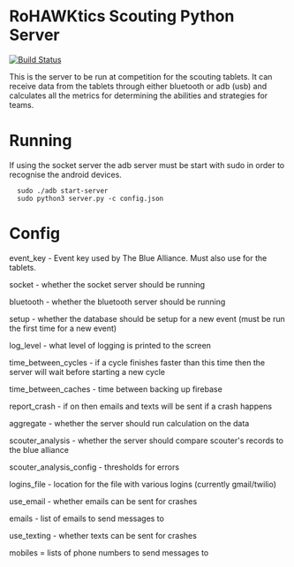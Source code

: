 # RoHAWKtics Scouting Python Server

[![Build Status](https://travis-ci.org/HVA-FRC-3824/RoHAWKticsScoutingPythonServer.svg?branch=master)](https://travis-ci.org/HVA-FRC-3824/RoHAWKticsScoutingPythonServer)

This is the server to be run at competition for the scouting tablets. It can receive data from the tablets through either bluetooth or adb (usb) and calculates all the metrics for determining the abilities and strategies for teams.


# Running
If using the socket server the adb server must be start with sudo in order to recognise the android devices.
```
  sudo ./adb start-server
  sudo python3 server.py -c config.json
```

# Config
event_key - Event key used by The Blue Alliance. Must also use for the tablets.

socket - whether the socket server should be running

bluetooth - whether the bluetooth server should be running

setup - whether the database should be setup for a new event (must be run the first time for a new event)

log_level - what level of logging is printed to the screen

time_between_cycles - if a cycle finishes faster than this time then the server will wait before starting a new cycle

time_between_caches - time between backing up firebase

report_crash - if on then emails and texts will be sent if a crash happens

aggregate - whether the server should run calculation on the data

scouter_analysis - whether the server should compare scouter's records to the blue alliance

scouter_analysis_config - thresholds for errors

logins_file - location for the file with various logins (currently gmail/twilio)

use_email - whether emails can be sent for crashes

emails - list of emails to send messages to

use_texting - whether texts can be sent for crashes

mobiles = lists of phone numbers to send messages to
